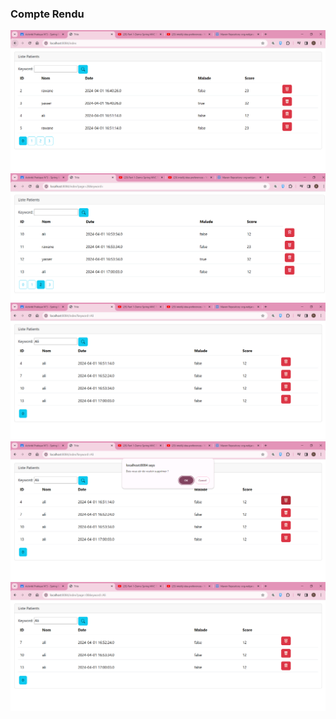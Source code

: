 <h3>Compte Rendu</h3>
<img src="Captures/1.png">
<img src="Captures/2.png">
<img src="Captures/3.png">
<img src="Captures/4.png">
<img src="Captures/5.png">

